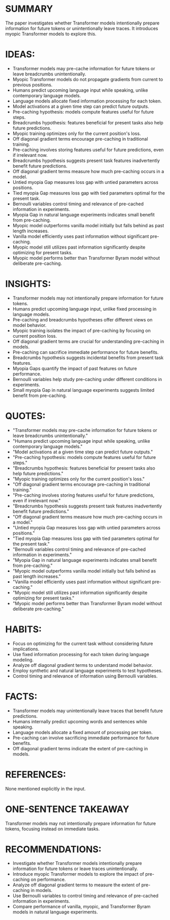 # SUMMARY
The paper investigates whether Transformer models intentionally prepare information for future tokens or unintentionally leave traces. It introduces myopic Transformer models to explore this.

# IDEAS:
- Transformer models may pre-cache information for future tokens or leave breadcrumbs unintentionally.
- Myopic Transformer models do not propagate gradients from current to previous positions.
- Humans predict upcoming language input while speaking, unlike contemporary language models.
- Language models allocate fixed information processing for each token.
- Model activations at a given time step can predict future outputs.
- Pre-caching hypothesis: models compute features useful for future steps.
- Breadcrumbs hypothesis: features beneficial for present tasks also help future predictions.
- Myopic training optimizes only for the current position's loss.
- Off diagonal gradient terms encourage pre-caching in traditional training.
- Pre-caching involves storing features useful for future predictions, even if irrelevant now.
- Breadcrumbs hypothesis suggests present task features inadvertently benefit future predictions.
- Off diagonal gradient terms measure how much pre-caching occurs in a model.
- Untied myopia Gap measures loss gap with untied parameters across positions.
- Tied myopia Gap measures loss gap with tied parameters optimal for the present task.
- Bernoulli variables control timing and relevance of pre-cached information in experiments.
- Myopia Gap in natural language experiments indicates small benefit from pre-caching.
- Myopic model outperforms vanilla model initially but falls behind as past length increases.
- Vanilla model efficiently uses past information without significant pre-caching.
- Myopic model still utilizes past information significantly despite optimizing for present tasks.
- Myopic model performs better than Transformer Byram model without deliberate pre-caching.

# INSIGHTS:
- Transformer models may not intentionally prepare information for future tokens.
- Humans predict upcoming language input, unlike fixed processing in language models.
- Pre-caching and breadcrumbs hypotheses offer different views on model behavior.
- Myopic training isolates the impact of pre-caching by focusing on current position loss.
- Off diagonal gradient terms are crucial for understanding pre-caching in models.
- Pre-caching can sacrifice immediate performance for future benefits.
- Breadcrumbs hypothesis suggests incidental benefits from present task features.
- Myopia Gaps quantify the impact of past features on future performance.
- Bernoulli variables help study pre-caching under different conditions in experiments.
- Small myopia Gap in natural language experiments suggests limited benefit from pre-caching.

# QUOTES:
- "Transformer models may pre-cache information for future tokens or leave breadcrumbs unintentionally."
- "Humans predict upcoming language input while speaking, unlike contemporary language models."
- "Model activations at a given time step can predict future outputs."
- "Pre-caching hypothesis: models compute features useful for future steps."
- "Breadcrumbs hypothesis: features beneficial for present tasks also help future predictions."
- "Myopic training optimizes only for the current position's loss."
- "Off diagonal gradient terms encourage pre-caching in traditional training."
- "Pre-caching involves storing features useful for future predictions, even if irrelevant now."
- "Breadcrumbs hypothesis suggests present task features inadvertently benefit future predictions."
- "Off diagonal gradient terms measure how much pre-caching occurs in a model."
- "Untied myopia Gap measures loss gap with untied parameters across positions."
- "Tied myopia Gap measures loss gap with tied parameters optimal for the present task."
- "Bernoulli variables control timing and relevance of pre-cached information in experiments."
- "Myopia Gap in natural language experiments indicates small benefit from pre-caching."
- "Myopic model outperforms vanilla model initially but falls behind as past length increases."
- "Vanilla model efficiently uses past information without significant pre-caching."
- "Myopic model still utilizes past information significantly despite optimizing for present tasks."
- "Myopic model performs better than Transformer Byram model without deliberate pre-caching."

# HABITS:
- Focus on optimizing for the current task without considering future implications.
- Use fixed information processing for each token during language modeling.
- Analyze off diagonal gradient terms to understand model behavior.
- Employ synthetic and natural language experiments to test hypotheses.
- Control timing and relevance of information using Bernoulli variables.

# FACTS:
- Transformer models may unintentionally leave traces that benefit future predictions.
- Humans internally predict upcoming words and sentences while speaking.
- Language models allocate a fixed amount of processing per token.
- Pre-caching can involve sacrificing immediate performance for future benefits.
- Off diagonal gradient terms indicate the extent of pre-caching in models.

# REFERENCES:
None mentioned explicitly in the input.

# ONE-SENTENCE TAKEAWAY
Transformer models may not intentionally prepare information for future tokens, focusing instead on immediate tasks.

# RECOMMENDATIONS:
- Investigate whether Transformer models intentionally prepare information for future tokens or leave traces unintentionally.
- Introduce myopic Transformer models to explore the impact of pre-caching on performance.
- Analyze off diagonal gradient terms to measure the extent of pre-caching in models.
- Use Bernoulli variables to control timing and relevance of pre-cached information in experiments.
- Compare performance of vanilla, myopic, and Transformer Byram models in natural language experiments.